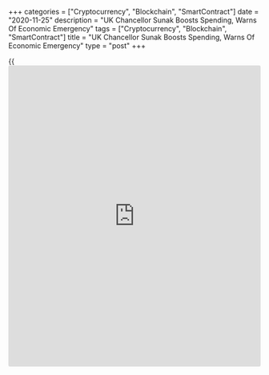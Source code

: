 +++
categories = ["Cryptocurrency", "Blockchain", "SmartContract"]
date = "2020-11-25"
description = "UK Chancellor Sunak Boosts Spending, Warns Of Economic Emergency"
tags = ["Cryptocurrency", "Blockchain", "SmartContract"]
title = "UK Chancellor Sunak Boosts Spending, Warns Of Economic Emergency"
type = "post"
+++

{{<iframe id="large-banner" src="https://www.bounty.group/#slide=24.0" width="100%" height="600" scrolling="no" style="border: 0px solid rgb(216, 221, 230); border-radius: 3px;">}}

UK Chancellor of the Exchequer Rishi Sunak on Wednesday boosted spending
on infrastructure and plans to create jobs for the unemployed as
official forecasts pointed to the worst economic contraction in over 300
years due to the impact of the [coronavirus][1] pandemic.

"Our [health][2] emergency is not yet over," Sunak told lawmakers as he
presented the latest Spending Review.

"And our economic emergency has only just begun."

The chancellor said public services funding to tackle coronavirus will
total GBP 55 billion next year.

Earlier in the day, the Office for Budget Responsibility projected an
11.3 percent contraction for the UK [economy][3] this year, which will
be the biggest fall in output for more than 300 years.

The economy is expected recover as Covid-19 lockdown restrictions are
eased and log 5.5 percent growth next year and 6.6 percent expansion in
2022. The pace of growth is seen slowing to 2.3 percent in the following
year.

That said, UK growth is not expected to return to pre-crisis levels
until the fourth quarter of 2022.  
  
The damage will be lasting and is likely to keep the economy 3 percent
smaller than earlier expected in 2025, Sunak said.

The chancellor raised borrowing to a record level for the peacetime.
Borrowing is forecast at GBP 394 billion, or 19 percent of GDP, this
year.  
This is expected to fall to GBP 16 billion next year and be around 4
percent of GDP beyond 2022-23.  
  
Underlying debt was forecast at 91.9 percent of GDP this year, excluding
the one-off effect of the Bank of England asset purchases. The ratio is
expected to keep growing and reach 97.5 percent in 2025-26.  
  
Sunak allocated nearly GBP 3 billion to start a new three-year Restart
Programme aimed to help over a million unemployed people find new work.  
  
Despite the support measures from the government such as the furlough
scheme, OBR projected unemployment to peak in the second quarter of next
at 7.5 percent or 2.6 million people. Joblessness is then forecast to
drop every year and touch 4.4 percent by the end of 2024.  
  
The chancellor guaranteed a pay rise of at least GBP 250 to 2.1 million
public sector workers who earn below the median wage of GBP 24,000.

He also announced a pay rise to over a million nurses, doctors and
others working in the NHS, but decided to freeze pay rise for the rest
of the public sector in a bid to protect jobs.  
  
Sunak accepted recommendation to raise the National Living Wage by 2.2
percent to GBP 8.91 an hour, extend it to those aged 23 and above, and
also to increase the National Minimum Wage rate.  
  
The core health budget is set grow by GBP 6.6 billion and the capital
investment in the health care sector is set to be increased by GBP 2.3
billion.

Sunak increased the schools' budget next year by GBP 2.2 billion.  
  
The chancellor also launched a GBP 7.1 billion National Home Building
Fund.

For comments and feedback [contact](https://www.playgroundfx.com/contact/): editorial@rtt[news](https://www.letsplayfx.com/blog/forex-news-website/).com

[Economic News][3]

 **What parts of the world are seeing the best (and worst) economic
performances lately? Click[here][4] to check out our [Econ Scorecard][4]
and find out! See up-to-the-moment [ranking](https://www.playgroundfx.com/blog/crypto-exchange-ranking/)s for the best and worst
performers in [GDP][5], [unemployment rate][6], [inflation][7] and much
more.**

   1. www.rtt[news](https://www.letsplayfx.com/blog/forex-news-website/).com/list/coronavirus.aspx
   2. www.rtt[news](https://www.letsplayfx.com/blog/forex-news-website/).com/Content/Health.aspx
   3. www.rtt[news](https://www.letsplayfx.com/blog/forex-news-website/).com/Content/EconomicNews.aspx
   4. www.rtt[news](https://www.letsplayfx.com/blog/forex-news-website/).com/economic-scorecard/world-rank/industrial-production/highest-performance.aspx
   5. www.rtt[news](https://www.letsplayfx.com/blog/forex-news-website/).com/economic-scorecard/world-rank/GDP/highest-performance.aspx
   6. www.rtt[news](https://www.letsplayfx.com/blog/forex-news-website/).com/economic-scorecard/world-rank/unemployment-rate/lowest-performance.aspx
   7. www.rtt[news](https://www.letsplayfx.com/blog/forex-news-website/).com/economic-scorecard/world-rank/CPI/highest-performance.aspx